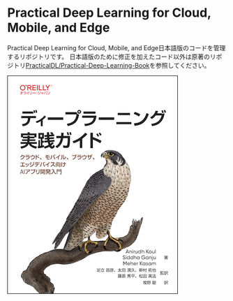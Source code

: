 # Practical Deep Learning for Cloud, Mobile, and Edge

Practical Deep Learning for Cloud, Mobile, and Edge日本語版のコードを管理するリポジトリです。
日本語版のために修正を加えたコード以外は原著のリポジトリ[PracticalDL/Practical-Deep-Learning-Book](https://github.com/practicalDL/Practical-Deep-Learning-Book/)を参照してください。

![表紙](practical-dl-for-cloud-mobile-edge-ja.png)
